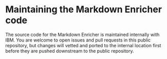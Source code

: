 <!--
# Copyright 2022, 2023 IBM Inc. All rights reserved
# SPDX-License-Identifier: Apache2.0
# Last updated: 2023-12-01
-->


# Maintaining the Markdown Enricher code


The source code for the Markdown Enricher is maintained internally with IBM. You are welcome to open issues and pull requests in this public repository, but changes will vetted and ported to the internal location first before they are pushed downstream to the public repository.



